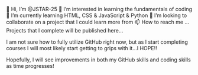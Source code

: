 👋 Hi, I’m @JSTAR-25
👀 I’m interested in learning the fundamentals of coding
🌱 I’m currently learning HTML, CSS & JavaScript & Python
💞️ I’m looking to collaborate on a project that I could learn more from
📫 How to reach me ...
Projects that I complete will be published here...

I am not sure how to fully utilize GitHub right now, but as I start completing courses I will most likely start getting to grips with it...I HOPE!!

Hopefully, I will see improvements in both my GitHub skills and coding skills as time progresses!
